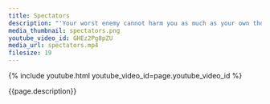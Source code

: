 ```yaml
---
title: Spectators
description: "'Your worst enemy cannot harm you as much as your own thoughts, unguarded.' – Buddha"
media_thumbnail: spectators.png
youtube_video_id: GHEz2Pg8pZU
media_url: spectators.mp4
filesize: 19
---
```


{% include youtube.html youtube_video_id=page.youtube_video_id %}

<div class="buddha_quote">{{page.description}}</div>
